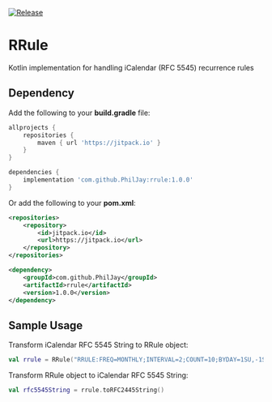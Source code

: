 [![Release](https://img.shields.io/github/release/PhilJay/rrule.svg?style=flat)](https://jitpack.io/#PhilJay/rrule)


# RRule
Kotlin implementation for handling iCalendar (RFC 5545) recurrence rules 

## Dependency

Add the following to your **build.gradle** file:
```groovy
allprojects {
    repositories {
        maven { url 'https://jitpack.io' }
    }
}

dependencies {
    implementation 'com.github.PhilJay:rrule:1.0.0'
}
```

Or add the following to your **pom.xml**:

```xml
<repositories>
    <repository>
        <id>jitpack.io</id>
        <url>https://jitpack.io</url>
    </repository>
</repositories>

<dependency>
    <groupId>com.github.PhilJay</groupId>
    <artifactId>rrule</artifactId>
    <version>1.0.0</version>
</dependency>
```

## Sample Usage

Transform iCalendar RFC 5545 String to RRule object:

```kotlin
val rrule = RRule("RRULE:FREQ=MONTHLY;INTERVAL=2;COUNT=10;BYDAY=1SU,-1SU")
```

Transform RRule object to iCalendar RFC 5545 String:

```kotlin
val rfc5545String = rrule.toRFC2445String()
```
